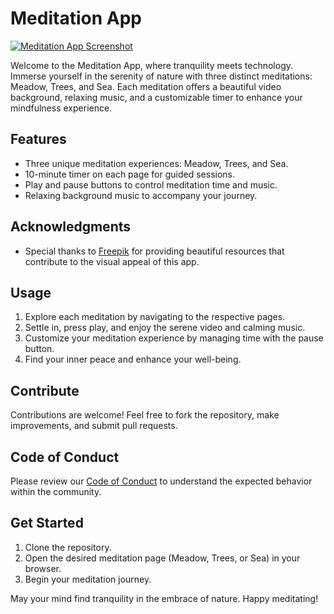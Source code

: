# Meditation App

[![Meditation App Screenshot]( <img class="projectImg" src="https://cdn.glitch.global/251bf5b8-819c-4ca6-904c-0d51b32dc0bf/2374024B-8C37-49B7-ABA9-0413BD8340D8_1_105_c.jpeg?v=1667774305865" alt="picture" >)](https://understood-able-jackal.glitch.me)


Welcome to the Meditation App, where tranquility meets technology. Immerse yourself in the serenity of nature with three distinct meditations: Meadow, Trees, and Sea. Each meditation offers a beautiful video background, relaxing music, and a customizable timer to enhance your mindfulness experience.

## Features
- Three unique meditation experiences: Meadow, Trees, and Sea.
- 10-minute timer on each page for guided sessions.
- Play and pause buttons to control meditation time and music.
- Relaxing background music to accompany your journey.

## Acknowledgments
- Special thanks to [Freepik](https://www.freepik.com) for providing beautiful resources that contribute to the visual appeal of this app.

## Usage
1. Explore each meditation by navigating to the respective pages.
2. Settle in, press play, and enjoy the serene video and calming music.
3. Customize your meditation experience by managing time with the pause button.
4. Find your inner peace and enhance your well-being.

## Contribute
Contributions are welcome! Feel free to fork the repository, make improvements, and submit pull requests.

## Code of Conduct
Please review our [Code of Conduct](link/to/code_of_conduct.md) to understand the expected behavior within the community.

## Get Started
1. Clone the repository.
2. Open the desired meditation page (Meadow, Trees, or Sea) in your browser.
3. Begin your meditation journey.

May your mind find tranquility in the embrace of nature. Happy meditating!
